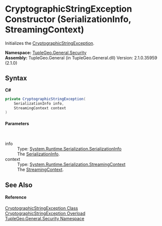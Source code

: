 # CryptographicStringException Constructor (SerializationInfo, StreamingContext)
 

Initializes the <a href="T_TupleGeo_General_Security_CryptographicStringException">CryptographicStringException</a>.

**Namespace:**&nbsp;<a href="N_TupleGeo_General_Security">TupleGeo.General.Security</a><br />**Assembly:**&nbsp;TupleGeo.General (in TupleGeo.General.dll) Version: 2.1.0.35959 (2.1.0)

## Syntax

**C#**<br />
``` C#
private CryptographicStringException(
	SerializationInfo info,
	StreamingContext context
)
```


#### Parameters
&nbsp;<dl><dt>info</dt><dd>Type: <a href="http://msdn2.microsoft.com/en-us/library/a9b6042e" target="_blank">System.Runtime.Serialization.SerializationInfo</a><br />The <a href="http://msdn2.microsoft.com/en-us/library/a9b6042e" target="_blank">SerializationInfo</a>.</dd><dt>context</dt><dd>Type: <a href="http://msdn2.microsoft.com/en-us/library/t16abws5" target="_blank">System.Runtime.Serialization.StreamingContext</a><br />The <a href="http://msdn2.microsoft.com/en-us/library/t16abws5" target="_blank">StreamingContext</a>.</dd></dl>

## See Also


#### Reference
<a href="T_TupleGeo_General_Security_CryptographicStringException">CryptographicStringException Class</a><br /><a href="Overload_TupleGeo_General_Security_CryptographicStringException__ctor">CryptographicStringException Overload</a><br /><a href="N_TupleGeo_General_Security">TupleGeo.General.Security Namespace</a><br />